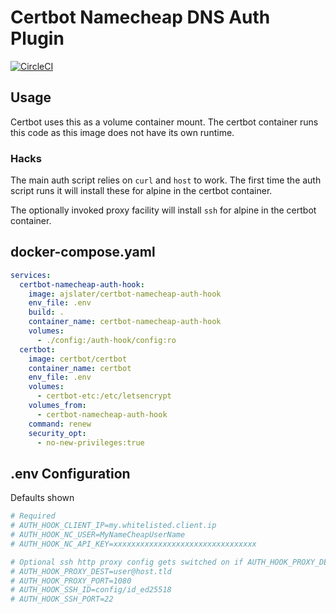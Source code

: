 # Certbot Namecheap DNS Auth Plugin

[![CircleCI](https://circleci.com/gh/ajslater/certbot-namecheap-auth-hook/tree/main.svg?style=svg)](https://circleci.com/gh/ajslater/certbot-namecheap-auth-hook/tree/main)

## Usage

Certbot uses this as a volume container mount. The certbot container runs this
code as this image does not have its own runtime.

### Hacks

The main auth script relies on `curl` and `host` to work. The first time the
auth script runs it will install these for alpine in the certbot container.

The optionally invoked proxy facility will install `ssh` for alpine in the
certbot container.

## docker-compose.yaml

```yaml
services:
  certbot-namecheap-auth-hook:
    image: ajslater/certbot-namecheap-auth-hook
    env_file: .env
    build: .
    container_name: certbot-namecheap-auth-hook
    volumes:
      - ./config:/auth-hook/config:ro
  certbot:
    image: certbot/certbot
    container_name: certbot
    env_file: .env
    volumes:
      - certbot-etc:/etc/letsencrypt
    volumes_from:
      - certbot-namecheap-auth-hook
    command: renew
    security_opt:
      - no-new-privileges:true
```

## .env Configuration

Defaults shown

```sh
# Required
# AUTH_HOOK_CLIENT_IP=my.whitelisted.client.ip
# AUTH_HOOK_NC_USER=MyNameCheapUserName
# AUTH_HOOK_NC_API_KEY=xxxxxxxxxxxxxxxxxxxxxxxxxxxxxxxx

# Optional ssh http proxy config gets switched on if AUTH_HOOK_PROXY_DEST is set
# AUTH_HOOK_PROXY_DEST=user@host.tld
# AUTH_HOOK_PROXY_PORT=1080
# AUTH_HOOK_SSH_ID=config/id_ed25518
# AUTH_HOOK_SSH_PORT=22
```
